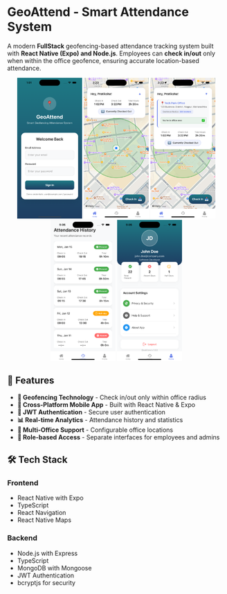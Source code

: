 # GeoAttend - Smart Attendance System

A modern **FullStack** geofencing-based attendance tracking system built with **React Native (Expo) and Node.js**. Employees can **check in/out** only when within the office geofence, ensuring accurate location-based attendance.

<div align="center">
  <img src="screenshots/a.png" alt="Login Screen" width="150"/>
  <img src="screenshots/b.png" alt="Home Screen" width="150"/>
  <img src="screenshots/c.png" alt="History Screen" width="150"/>
  <img src="screenshots/d.png" alt="Profile Screen" width="150"/>
  <img src="screenshots/e.png" alt="Profile Screen" width="150"/>
</div>

## 🚀 Features

- **📍 Geofencing Technology** - Check in/out only within office radius
- **📱 Cross-Platform Mobile App** - Built with React Native & Expo
- **🔐 JWT Authentication** - Secure user authentication
- **📊 Real-time Analytics** - Attendance history and statistics
- **🏢 Multi-Office Support** - Configurable office locations
- **👥 Role-based Access** - Separate interfaces for employees and admins

## 🛠️ Tech Stack

### Frontend
- React Native with Expo
- TypeScript
- React Navigation
- React Native Maps

### Backend
- Node.js with Express
- TypeScript
- MongoDB with Mongoose
- JWT Authentication
- bcryptjs for security

